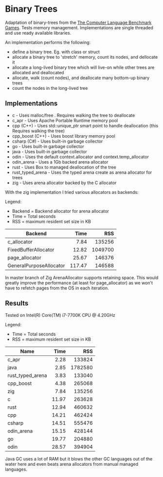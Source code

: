 # Binary Trees
 Adaptation of binary-trees from the [The Computer Language Benchmark Games](https://benchmarksgame-team.pages.debian.net/benchmarksgame/description/binarytrees.html#binarytrees).
Tests memory management. Implementations are single threaded and use ready
available libraries.

An implementation performs the following:
* define a binary tree. Eg. with class or struct
* allocate a binary tree to 'stretch' memory, count its nodes, and dellocate it
* allocate a long-lived binary tree which will live-on while other trees are
allocated and deallocated
* allocate, walk (count nodes), and deallocate many bottom-up binary trees
* count the nodes in the long-lived tree

## Implementations

* c - Uses malloc/free . Requires walking the tree to deallocate
* c_apr - Uses Apache Portable Runtime memory pool
* cpp (C++) - Uses std::unique_ptr smart point to handle deallocation (this Requires
walking the tree)
* cpp_boost (C++) - Uses boost library memory pool
* csharp (C#) - Uses built-in garbage collector
* go - Uses built-in garbage collector
* java - Uses built-in garbage collector
* odin - Uses the default context.allocator and context.temp_allocator
* odin_arena - Uses a 1Gb backed arena allocator
* rust - Uses Box to managed deallocation of the tree
* rust_typed_arena - Uses the typed arena create as arena allocator for trees
* zig - Uses arena allocator backed by the C allocator

With the zig implementation I tried various allocators as backends:

Legend:
* Backend = Backend allocator for arena allocator
* Time = Total seconds
* RSS = maximum resident set size in KB

| Backend                 | Time   | RSS     |
| ----------------------- | -----: | ------: |
| c_allocator             |   7.84 |  135256 |
| FixedBufferAllocator    |  12.82 | 1049700 |
| page_allocator          |  25.67 |  146376 |
| GeneralPurposeAllocator | 117.47 |  146588 |

In master branch of Zig ArenaAllocator supports retaining space. This would
greatly improve the performance (at least for page_allocator) as we won't have
to refetch pages from the OS in each iteration.

## Results
Tested on Intel(R) Core(TM) i7-7700K CPU @ 4.20GHz

Legend:
* Time = Total seconds
* RSS = maximum resident set size in KB

| Name             | Time  | RSS     |
| ---------------- | ----: | ------: |
| c_apr            |  2.28 |  133824 |
| java             |  2.85 | 1782580 |
| rust_typed_arena |  3.83 |  133040 |
| cpp_boost        |  4.38 |  265068 |
| zig              |  7.84 |  135256 |
| c                | 11.97 |  263628 |
| rust             | 12.94 |  460632 |
| cpp              | 14.21 |  462424 |
| csharp           | 14.51 |  555476 |
| odin_arena       | 15.15 |  428144 |
| go               | 19.77 |  204880 |
| odin             | 28.57 |  394904 |

Java GC uses a lot of RAM but it blows the other GC languages out of the water
here and even beats arena allocators from manual managed languages.
